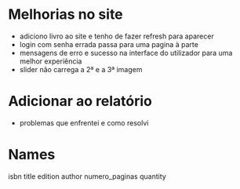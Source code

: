 
# Melhorias no site

- adiciono livro ao site e tenho de fazer refresh para aparecer
- login com senha errada passa para uma pagina à parte
- mensagens de erro e sucesso na interface do utilizador para uma melhor experiência 
- slider não carrega a 2ª e a 3ª imagem


# Adicionar ao relatório

- problemas que enfrentei e como resolvi


# Names

isbn
title
edition
author
numero_paginas
quantity